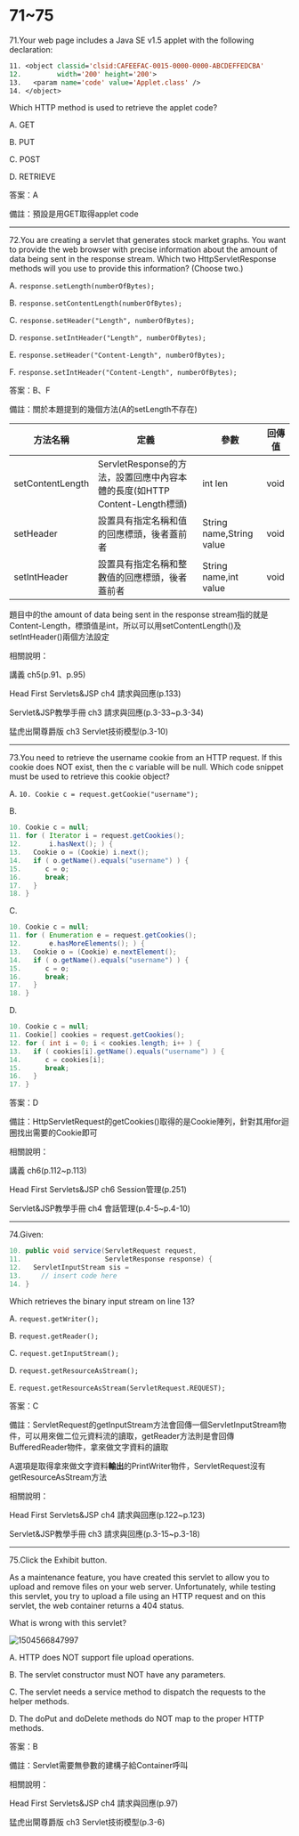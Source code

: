 71~75
========================

71.Your web page includes a Java SE v1.5 applet with the following declaration: 

```jsp
11. <object classid='clsid:CAFEEFAC-0015-0000-0000-ABCDEFFEDCBA' 
12.         width='200' height='200'> 
13.   <param name='code' value='Applet.class' /> 
14. </object> 
```

Which HTTP method is used to retrieve the applet code?

A.   GET 

B.   PUT 

C.   POST 

D.   RETRIEVE

<!--sec data-title="解析" data-id="section71_2" data-collapse=true ces-->
答案：A

備註：預設是用GET取得applet code
<!--endsec-->

---
72.You are creating a servlet that generates stock market graphs. You want to provide the web browser with precise information about the amount of data being sent in the response stream. Which two HttpServletResponse methods will you use to provide this information?  (Choose two.)

A.   `response.setLength(numberOfBytes); `

B.   `response.setContentLength(numberOfBytes); `

C.   `response.setHeader("Length", numberOfBytes); `

D.   `response.setIntHeader("Length", numberOfBytes); `

E.   `response.setHeader("Content-Length", numberOfBytes); `

F.   `response.setIntHeader("Content-Length", numberOfBytes);`

<!--sec data-title="解析" data-id="section72_2" data-collapse=true ces-->
答案：B、F

備註：關於本題提到的幾個方法(A的setLength不存在)

| 方法名稱 | 定義 |  參數 |  回傳值 |
| ----- | ----- | ----- | ----- |
|setContentLength|ServletResponse的方法，設置回應中內容本體的長度(如HTTP Content-Length標頭)| int len | void |
| setHeader | 設置具有指定名稱和值的回應標頭，後者蓋前者| String name,String value| void |
|setIntHeader|設置具有指定名稱和整數值的回應標頭，後者蓋前者|String name,int value| void |

題目中的the amount of data being sent in the response stream指的就是Content-Length，標頭值是int，所以可以用setContentLength()及setIntHeader()兩個方法設定

相關說明：

講義 ch5(p.91、p.95)

Head First Servlets&JSP ch4 請求與回應(p.133)

Servlet&JSP教學手冊 ch3 請求與回應(p.3-33~p.3-34)

猛虎出閘尊爵版 ch3 Servlet技術模型(p.3-10)
<!--endsec-->

---
73.You need to retrieve the username cookie from an HTTP request. If this cookie does NOT exist, then the c variable will be null. Which code snippet must be used to retrieve this cookie object?

A.   `10. Cookie c = request.getCookie("username"); `

B.   

```java
10. Cookie c = null;
11. for ( Iterator i = request.getCookies(); 
12.       i.hasNext(); ) { 
13.   Cookie o = (Cookie) i.next(); 
14.   if ( o.getName().equals("username") ) { 
15.      c = o; 
16.      break; 
17.   } 
18. } 
```

C.   

```java
10. Cookie c = null; 
11. for ( Enumeration e = request.getCookies(); 
12.       e.hasMoreElements(); ) { 
13.   Cookie o = (Cookie) e.nextElement(); 
14.   if ( o.getName().equals("username") ) { 
15.      c = o; 
16.      break; 
17.   } 
18. } 
```

D.   

```java
10. Cookie c = null; 
11. Cookie[] cookies = request.getCookies(); 
12. for ( int i = 0; i < cookies.length; i++ ) { 
13.   if ( cookies[i].getName().equals("username") ) { 
14.      c = cookies[i]; 
15.      break; 
16.   } 
17. }
```

<!--sec data-title="解析" data-id="section73_2" data-collapse=true ces-->
答案：D

備註：HttpServletRequest的getCookies()取得的是Cookie陣列，針對其用for迴圈找出需要的Cookie即可

相關說明：

講義 ch6(p.112~p.113)

Head First Servlets&JSP ch6 Session管理(p.251)

Servlet&JSP教學手冊 ch4 會話管理(p.4-5~p.4-10)
<!--endsec-->

---
74.Given: 

```java
10. public void service(ServletRequest request, 
11.                     ServletResponse response) { 
12.   ServletInputStream sis = 
13.     // insert code here 
14. } 
```

Which retrieves the binary input stream on line 13?

A.   `request.getWriter();`

B.   `request.getReader();`

C.   `request.getInputStream();`

D.   `request.getResourceAsStream();`

E.   `request.getResourceAsStream(ServletRequest.REQUEST);`

<!--sec data-title="解析" data-id="section74_2" data-collapse=true ces-->
答案：C

備註：ServletRequest的getInputStream方法會回傳一個ServletInputStream物件，可以用來做二位元資料流的讀取，getReader方法則是會回傳BufferedReader物件，拿來做文字資料的讀取

A選項是取得拿來做文字資料**輸出**的PrintWriter物件，ServletRequest沒有getResourceAsStream方法

相關說明：

Head First Servlets&JSP ch4 請求與回應(p.122~p.123)

Servlet&JSP教學手冊 ch3 請求與回應(p.3-15~p.3-18)
<!--endsec-->

---
75.Click the Exhibit button. 

As a maintenance feature, you have created this servlet to allow you to upload and remove files on your web server. Unfortunately, while testing this servlet, you try to upload a file using an HTTP request and on this servlet, the web container returns a 404 status. 

What is wrong with this servlet?

![1504566847997](../media/9212.jpeg)

A.   HTTP does NOT support file upload operations. 

B.   The servlet constructor must NOT have any parameters. 

C.   The servlet needs a service method to dispatch the requests to the helper methods.

D.   The doPut and doDelete methods do NOT map to the proper HTTP methods.

<!--sec data-title="解析" data-id="section75_2" data-collapse=true ces-->
答案：B

備註：Servlet需要無參數的建構子給Container呼叫

相關說明：

Head First Servlets&JSP ch4 請求與回應(p.97)

猛虎出閘尊爵版 ch3 Servlet技術模型(p.3-6)
<!--endsec-->
